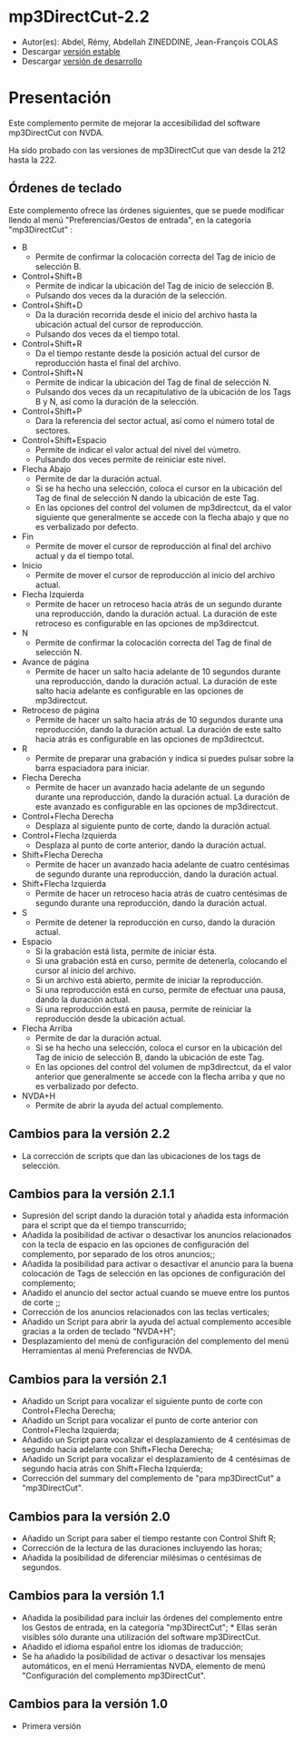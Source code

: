 # mp3DirectCut-2.2 #

*	 Autor(es): Abdel, Rémy, Abdellah ZINEDDINE, Jean-François COLAS
*	 Descargar [versión estable][1]
*	 Descargar [versión de desarrollo][2]

# Presentación #

Este complemento permite de mejorar la accesibilidad del software mp3DirectCut con NVDA.

Ha sido probado con las versiones de mp3DirectCut que van desde la 212 hasta la 222.

## Órdenes de teclado ##

Este complemento ofrece las órdenes siguientes, que se puede modificar llendo al menú "Preferencias/Gestos de entrada", en la categoría "mp3DirectCut" :

*	B
	*	Permite de confirmar la colocación correcta del Tag de inicio de selección B.
*	Control+Shift+B
	*	Permite de indicar la ubicación del Tag de inicio de selección B.
	*	Pulsando dos veces da la duración de la selección.
*	Control+Shift+D
	*	Da la duración recorrida desde el inicio del archivo hasta la ubicación actual del cursor de reproducción.
	*	Pulsando dos veces da el tiempo total.
*	Control+Shift+R
	*	Da el tiempo restante desde la posición actual del cursor de reproducción hasta el final del archivo.
*	Control+Shift+N
	*	Permite de indicar la ubicación del Tag de final de selección N.
	*	Pulsando dos veces da un recapitulativo de la ubicación de los Tags B y N, así como la duración de la selección.
*	Control+Shift+P
	*	Dara la referencia del sector actual, así como el número total de sectores.
*	Control+Shift+Espacio
	*	Permite de indicar el valor actual del nivel del vúmetro.
	*	Pulsando dos veces permite de reiniciar este nivel.
*	Flecha Abajo
	*	Permite de dar la duración actual.
	*	Si se ha hecho una selección, coloca el cursor en la ubicación del Tag de final de selección N dando la ubicación de este Tag.
	*	En las opciones del control del volumen de mp3directcut, da el valor siguiente que generalmente se accede con la flecha abajo y que no es verbalizado por defecto.
*	Fin
	*	Permite de mover el cursor de reproducción al final del archivo actual y da el tiempo total.
*	Inicio
	*	Permite de mover el cursor de reproducción al inicio del archivo actual.
*	Flecha Izquierda
	*	Permite de hacer un retroceso hacia atrás de un segundo durante una reproducción, dando la duración actual. La duración de este retroceso es configurable en las opciones de mp3directcut.
*	N
	*	Permite de confirmar la colocación correcta del Tag de final de selección N.
*	Avance de página
	*	Permite de hacer un salto hacia adelante de 10 segundos durante una reproducción, dando la duración actual. La duración de este salto hacia adelante es configurable en las opciones de mp3directcut.
*	Retroceso de página
	*	Permite de hacer un salto hacia atrás de 10 segundos durante una reproducción, dando la duración actual. La duración de este salto hacia atrás es configurable en las opciones de mp3directcut.
*	R
	*	Permite de preparar una grabación y indica si puedes pulsar sobre la barra espaciadora para iniciar.
*	Flecha Derecha
	*	Permite de hacer un avanzado hacia adelante de un segundo durante una reproducción, dando la duración actual. La duración de este avanzado es configurable en las opciones de mp3directcut.
*	Control+Flecha Derecha
	*	Desplaza al siguiente punto de corte, dando la duración actual.
*	Control+Flecha Izquierda
	*	Desplaza al punto de corte anterior, dando la duración actual.
*	Shift+Flecha Derecha
	*	Permite de hacer un avanzado hacia adelante de cuatro centésimas de segundo durante una reproducción, dando la duración actual.
*	Shift+Flecha Izquierda
	*	Permite de hacer un retroceso hacia atrás de cuatro centésimas de segundo durante una reproducción, dando la duración actual.
*	S
	*	Permite de detener la reproducción en curso, dando la duración actual.
*	Espacio
	*	Si la grabación está lista, permite de iniciar ésta.
	*	Si una grabación está en curso, permite de detenerla, colocando el cursor al inicio del archivo.
	*	Si un archivo está abierto, permite de  iniciar la reproducción.
	*	Si una reproducción  está en curso, permite de efectuar una pausa, dando la duración actual.
	*	Si una reproducción  está en pausa, permite de reiniciar la reproducción desde la ubicación actual.
*	Flecha Arriba
	*	Permite de dar la duración actual.
	*	Si se ha hecho una selección, coloca el cursor en la ubicación del Tag de inicio de selección B, dando la ubicación de este Tag.
	*	En las opciones del control del volumen de mp3directcut, da el valor anterior que generalmente se accede con la flecha arriba y que no es verbalizado por defecto.
*	NVDA+H
	*	Permite de abrir la ayuda del actual complemento.

## Cambios para la versión 2.2 ##

*	 La corrección de scripts que dan las ubicaciones de los tags de selección.

## Cambios para la versión 2.1.1 ##

*	 Supresión del script dando la duración total y añadida esta información para el script que da el tiempo transcurrido;
*	 Añadida la posibilidad de activar o desactivar los anuncios relacionados con la tecla de espacio en las opciones de configuración del complemento, por separado de los otros anuncios;;
*	 Añadida la posibilidad para activar o desactivar el anuncio para la buena colocación de Tags de selección en las opciones de configuración del complemento;
*	 Añadido el anuncio del sector actual cuando se mueve entre los puntos de corte ;;
*	 Corrección de los anuncios relacionados con las teclas verticales;
*	 Añadido un Script para abrir la ayuda del actual complemento accesible gracias a la orden de teclado "NVDA+H";
*	 Desplazamiento del menú de configuración del complemento del menú Herramientas al menú Preferencias de NVDA.

## Cambios para la versión 2.1 ##

*	 Añadido un Script para vocalizar el siguiente punto de corte con Control+Flecha Derecha;
*	 Añadido un Script para vocalizar el punto de corte anterior con Control+Flecha Izquierda;
*	 Añadido un Script para vocalizar el desplazamiento de 4 centésimas de segundo hacia adelante con Shift+Flecha Derecha;
*	 Añadido un Script para vocalizar el desplazamiento de 4 centésimas de segundo hacia atrás con Shift+Flecha Izquierda;
*	 Corrección del summary del complemento de "para mp3DirectCut" a "mp3DirectCut".

## Cambios para la versión 2.0 ##

*	 Añadido un Script para saber el tiempo restante con Control Shift R;
*	 Corrección de la lectura de las duraciones incluyendo las horas;
*	 Añadida la posibilidad de diferenciar milésimas o centésimas de segundos.

## Cambios para la versión 1.1 ##

*	 Añadida la posibilidad para incluir las órdenes del complemento entre los Gestos de entrada, en la categoría "mp3DirectCut";
	*	 Ellas serán visibles sólo durante una utilización del software mp3DirectCut.
*	 Añadido el idioma español entre los idiomas de traducción;
*	 Se ha añadido la posibilidad de activar o desactivar los mensajes automáticos, en el menú Herramientas NVDA, elemento de menú "Configuración del complemento mp3DirectCut".

## Cambios para la versión 1.0 ##

*	 Primera  versión

[1]: http://cyber25.free.fr/nvda-addons/mp3DirectCut-2.2.nvda-addon

[2]: http://cyber25.free.fr/nvda-addons/mp3DirectCut-2.2-dev.nvda-addon
